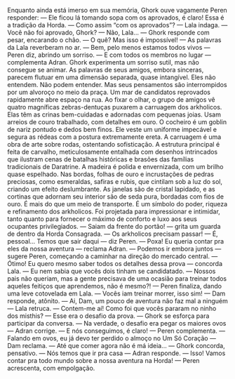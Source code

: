 Enquanto ainda está imerso em sua memória, Ghork ouve vagamente Peren responder:
— Ele ficou lá tomando sopa com os aprovados, é claro! Essa é a tradição da Horda.
— Como assim “com os aprovados”? — Lala indaga. — Você não foi aprovado, Ghork?
— Não, Lala... — Ghork responde com pesar, encarando o chão.
— O quê? Mas isso é impossível! — As palavras da Lala reverberam no ar.
— Bem, pelo menos estamos todos vivos — Peren diz, abrindo um sorriso.
— E com todos os membros no lugar — complementa Adran.
Ghork experimenta um sorriso sutil, mas não consegue se animar. As palavras de seus amigos, embora sinceras, parecem flutuar em uma dimensão separada, quase intangível. Eles não entendem. Não podem entender. Mas seus pensamentos são interrompidos por um alvoroço no meio da praça. Um mar de candidatos reprovados rapidamente abre espaço na rua.
Ao fixar o olhar, o grupo de amigos vê quatro magníficas zebras-dentuças puxarem a carruagem dos arkholicos. Elas têm as crinas bem-cuidadas e adornadas com pequenas joias. Usam arreios de couro trabalhado, com detalhes em ouro. O cocheiro é um goblin de nariz pontudo e dedos bem finos. Ele veste um uniforme impecável e segura as rédeas com a postura extremamente ereta.
A carruagem é uma obra de arte sobre rodas, ostentando sofisticação. A estrutura principal é feita de carvalho, meticulosamente entalhada com desenhos intrincados que ilustram cenas de batalhas históricas e brasões das famílias tradicionais de Daratrine. A madeira é polida e envernizada, com um brilho quase espelhado. Nas bordas, folhas de ouro e incrustações de pedras preciosas, como esmeraldas, safiras e rubis, que cintilam sob a luz do sol, criando um efeito deslumbrante. As janelas são de cristal lapidado, e as cortinas que adornam seu interior são de seda pura, bordadas com fios de ouro. É mais do que um meio de transporte. É um símbolo do poder, riqueza e refinamento dos arkholicos. Foi projetada para impressionar e intimidar, tanto quanto para fornecer o máximo de conforto e luxo aos seus ocupantes privilegiados.
— Saiam da frente do portão! — grita um guarda de dentro da Horda Consagrada. — Os arkholicos precisam passar!
— É, pessoal... Temos que sair daqui — diz Peren.
— Poxa! Eu queria contar pra eles da nossa aventura — reclama Adran.
— Podemos ir embora juntos — sugere Peren, começando a caminhar na direção do mercado central.
— Ótimo! Eu quero mesmo saber todos os detalhes dessa prova — concorda Lala. — Eu nem sabia que vocês dois tinham se candidatado.
— Nossos pais não queriam, mas a gente precisava de uma ocasião para treinar todos aqueles feitiços que aprendemos, não é mesmo?! — Peren finaliza, dando uma leve cotovelada em Lala.
— Vocês iam treinar morrer, isso sim! — Dam responde, atônito.
— Ai, Dam, um pouco de aventura não faz mal a ninguém — Lala retruca. — Contem-me aí! Como foi que vocês pararam no ninho dos misthis?
— Esse era o desafio da prova. — Ghork se esforça para participar da conversa.
— Na verdade, o desafio era pegar os maiores ovos — Adran corrige.
— E nós conseguimos, é claro! — Peren complementa.
— Falando em ovos, eu já devo ter perdido o almoço no Um Só Coração — Dam reclama.
— Até que comer agora não é má ideia... — Ghork concorda, pensativo.
— Nós temos que ir pra casa — Adran responde.
— Isso! Vamos contar pra todo mundo sobre a nossa aventura na Horda! — Peren acrescenta, com empolgação.